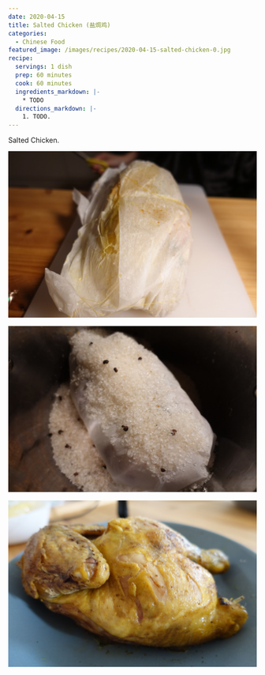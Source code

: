```yaml
---
date: 2020-04-15
title: Salted Chicken (盐焗鸡)
categories:
  - Chinese Food
featured_image: /images/recipes/2020-04-15-salted-chicken-0.jpg
recipe:
  servings: 1 dish
  prep: 60 minutes
  cook: 60 minutes
  ingredients_markdown: |-
    * TODO
  directions_markdown: |-
    1. TODO.
---
```

Salted Chicken.

![pic](/images/recipes/2020-04-15-salted-chicken-1.jpg)

![pic](/images/recipes/2020-04-15-salted-chicken-2.jpg)

![pic](/images/recipes/2020-04-15-salted-chicken-3.jpg)